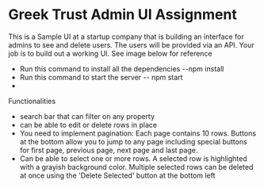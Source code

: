 # Greek Trust Admin UI Assignment

This is a Sample UI at a startup company that is building an interface for
admins to see and delete users. The users will be provided via an API. Your job
is to build out a working UI. See image below for reference

- Run this command to install all the dependencies --npm install
- Run this command to start the server -- npm start
-

Functionalities

- search bar that can filter on any property
- can be able to edit or delete rows in place
- You need to implement pagination: Each page contains 10 rows. Buttons at the
  bottom allow you to jump to any page including special buttons for first page,
  previous page, next page and last page.
- Can be able to select one or more rows. A selected row is highlighted with a
  grayish background color. Multiple selected rows can be deleted at once using
  the 'Delete Selected' button at the bottom left
